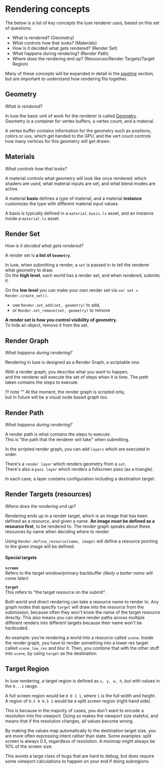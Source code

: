 # Rendering concepts

The below is a list of key concepts the luxe renderer uses, based on this set of questions:

- What is rendered? (Geometry)
- What controls how that looks? (Materials)
- How is it decided what gets rendered? (Render Set)
- What happens during rendering? (Render Path)
- Where does the rendering end up? (Resources/Render Targets/Target Region)

Many of these concepts will be expanded in detail in the [pipeline](../pipelines) section, 
but are important to understand how rendering fits together.

## Geometry
_What is rendered?_

In luxe the basic unit of work for the renderer is called [Geometry](../../../api/render/#geometry).    
Geometry is a container for vertex buffers, a vertex count, and a material. 

A vertex buffer contains information for the geometry such as positions, colors or uvs, which get handed to the GPU, and the vert count controls how many vertices for this geometry will get drawn. 

## Materials
_What controls how that looks?_

A material controls what geometry will look like once rendered: which shaders are used, what material inputs are set, and what blend modes are active. 

A material **basis** defines a _type_ of material, and a material **instance** customizes the type with different material input values. 

A basis is typically defined in a `material.basis.lx` asset, and an instance inside a `material.lx` asset.

## Render Set
_How is it decided what gets rendered?_

A render set is **a list of `Geometry`**.    

In luxe, when submitting a render, a `set` is passed in to tell the renderer what geometry to draw.   
On the **high level**, each world has a render set, and when rendered, submits it.   

On the **low level** you can make your own render set via `var set = Render.create_set()`.   

- use `Render.set_add(set, geometry)` to add,
- or `Render.set_remove(set, geometry)` to remove

**A render set is how you control visibility of geometry.**   
To hide an object, remove it from the set.

## Render Graph
_What happens during rendering?_

Rendering in luxe is designed as a Render Graph, a scriptable one.

With a render graph, you describe what you want to happen,   
and the renderer will execute the set of steps when it is time.
The _path_ taken contains the steps to execute.

!!! note ""
    At the moment, the render graph is scripted only,   
    but in future will be a visual node based graph too.

## Render Path
_What happens during rendering?_

A render path is what contains the steps to execute.   
This is "the path that the renderer will take" when submitting.   

In the scripted render graph, you can add `layers` which are executed in order.

There's a `render layer` which renders geometry from a `set`.   
There's also a `pass layer` which renders a fullscreen pass (as a triangle). 

In each case, a layer contains configuration including a destination target.

## Render Targets (resources)
_Where does the rendering end up?_

Rendering ends up in a render target, which is an image that has been defined as a _resource_, and given a name. **An image must be defined as a resource first**, to be rendered to. The render graph speaks about these resources by name when deciding where to render. 

Using `Render.define_resource(name, image)` will define a resource pointing to the given image will be defined.

#### Special targets

**`screen`**   
Refers to the target window/primary backbuffer _(likely a better name will come later)_

**`target`**   
This refers to "the target resource on the submit". 

Both world and direct rendering can take a resource name to render to. 
Any graph nodes that specify `target` will draw into the resource from the submission, 
because often they won't know the name of the target resource directly. This also means you can share
render paths across multiple different renders into different targets because their name won't be hardcoded.

An example: you're rendering a world into a resource called `scene`. 
Inside the render graph, you have to render something into a lower res target called `scene_low_res` and blur it.
Then, you combine that with the other stuff into `scene`, by using `target` as the destination.


## Target Region

In luxe rendering, a target region is defined as `x, y, w, h`, but with values in the `0...1` range.

A full screen region would be `0 0 1 1`, where `1` is the full width and height.   
A region of `0.5 0 0.5 1` would be a split screen region (right hand side).

This is because in the majority of cases, you don't want to encode a resolution into the viewport. 
Doing so makes the viewport size stateful, and means that if the resolution changes, all values become wrong.

By making the values map automatically to the destination target size, you are more often expressing intent rather than state.
Some examples: split screen is always 0.5, regardless of resolution. A minimap might always be 10% of the screen size. 

This avoids a large class of bugs that are hard to debug, 
but does require some viewport calculations to happen on your end if doing subregions.